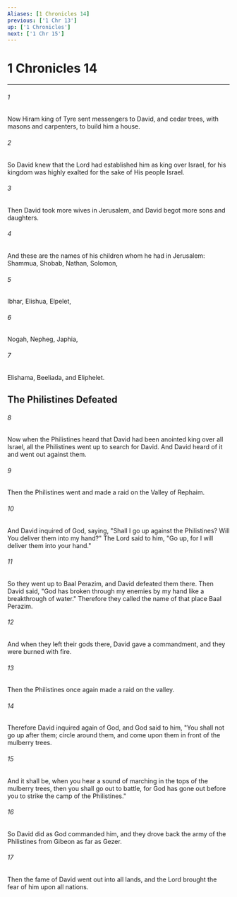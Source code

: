 ```yaml
---
Aliases: [1 Chronicles 14]
previous: ['1 Chr 13']
up: ['1 Chronicles']
next: ['1 Chr 15']
---
```

# 1 Chronicles 14

***


###### 1 
Now Hiram king of Tyre sent messengers to David, and cedar trees, with masons and carpenters, to build him a house. 

###### 2 
So David knew that the Lord had established him as king over Israel, for his kingdom was highly exalted for the sake of His people Israel. 

###### 3 
Then David took more wives in Jerusalem, and David begot more sons and daughters. 

###### 4 
And these are the names of his children whom he had in Jerusalem: Shammua, Shobab, Nathan, Solomon, 

###### 5 
Ibhar, Elishua, Elpelet, 

###### 6 
Nogah, Nepheg, Japhia, 

###### 7 
Elishama, Beeliada, and Eliphelet.

## The Philistines Defeated 

###### 8 
Now when the Philistines heard that David had been anointed king over all Israel, all the Philistines went up to search for David. And David heard of it and went out against them. 

###### 9 
Then the Philistines went and made a raid on the Valley of Rephaim. 

###### 10 
And David inquired of God, saying, "Shall I go up against the Philistines? Will You deliver them into my hand?" The Lord said to him, "Go up, for I will deliver them into your hand." 

###### 11 
So they went up to Baal Perazim, and David defeated them there. Then David said, "God has broken through my enemies by my hand like a breakthrough of water." Therefore they called the name of that place Baal Perazim. 

###### 12 
And when they left their gods there, David gave a commandment, and they were burned with fire. 

###### 13 
Then the Philistines once again made a raid on the valley. 

###### 14 
Therefore David inquired again of God, and God said to him, "You shall not go up after them; circle around them, and come upon them in front of the mulberry trees. 

###### 15 
And it shall be, when you hear a sound of marching in the tops of the mulberry trees, then you shall go out to battle, for God has gone out before you to strike the camp of the Philistines." 

###### 16 
So David did as God commanded him, and they drove back the army of the Philistines from Gibeon as far as Gezer. 

###### 17 
Then the fame of David went out into all lands, and the Lord brought the fear of him upon all nations.
